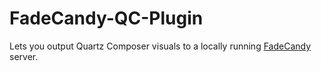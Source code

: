 FadeCandy-QC-Plugin
===================

Lets you output Quartz Composer visuals to a locally running [FadeCandy](https://github.com/scanlime/fadecandy) server.
